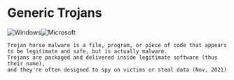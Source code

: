 # Generic Trojans
![Windows](https://img.shields.io/badge/Windows-0078D6?style=for-the-badge&logo=windows&logoColor=white)![Microsoft](https://img.shields.io/badge/Microsoft-0078D4?style=for-the-badge&logo=microsoft&logoColor=white) 

    Trojan horse malware is a file, program, or piece of code that appears to be legitimate and safe, but is actually malware. 
    Trojans are packaged and delivered inside legitimate software (thus their name), 
    and they're often designed to spy on victims or steal data (Nov, 2021)
